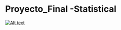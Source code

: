 # Proyecto_Final -Statistical
[![Alt text](https://img.youtube.com/viUYjzJRTlPVs.jpg)]( https://youtu.be/UYjzJRTlPVs)
